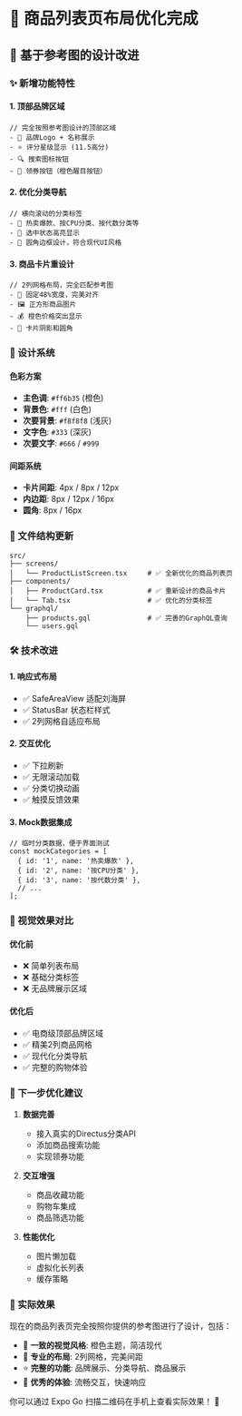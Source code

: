 # 🎉 商品列表页布局优化完成

## 📱 基于参考图的设计改进

### ✨ 新增功能特性

#### 1. 顶部品牌区域
```tsx
// 完全按照参考图设计的顶部区域
- 🎨 品牌Logo + 名称展示
- ⭐ 评分星级显示 (11.5高分)
- 🔍 搜索图标按钮
- 🎫 领券按钮（橙色醒目按钮）
```

#### 2. 优化分类导航
```tsx
// 横向滚动的分类标签
- 📂 热卖爆款、按CPU分类、按代数分类等
- 🎯 选中状态高亮显示
- 🎨 圆角边框设计，符合现代UI风格
```

#### 3. 商品卡片重设计
```tsx
// 2列网格布局，完全匹配参考图
- 📐 固定48%宽度，完美对齐
- 🖼️ 正方形商品图片
- 💰 橙色价格突出显示
- 📱 卡片阴影和圆角
```

### 🎨 设计系统

#### 色彩方案
- **主色调**: `#ff6b35` (橙色)
- **背景色**: `#fff` (白色)  
- **次要背景**: `#f8f8f8` (浅灰)
- **文字色**: `#333` (深灰)
- **次要文字**: `#666` / `#999`

#### 间距系统
- **卡片间距**: 4px / 8px / 12px
- **内边距**: 8px / 12px / 16px
- **圆角**: 8px / 16px

### 📁 文件结构更新

```
src/
├── screens/
│   └── ProductListScreen.tsx     # ✅ 全新优化的商品列表页
├── components/
│   ├── ProductCard.tsx           # ✅ 重新设计的商品卡片
│   └── Tab.tsx                   # ✅ 优化的分类标签
└── graphql/
    ├── products.gql              # ✅ 完善的GraphQL查询
    └── users.gql
```

### 🛠️ 技术改进

#### 1. 响应式布局
- ✅ SafeAreaView 适配刘海屏
- ✅ StatusBar 状态栏样式
- ✅ 2列网格自适应布局

#### 2. 交互优化
- ✅ 下拉刷新
- ✅ 无限滚动加载
- ✅ 分类切换动画
- ✅ 触摸反馈效果

#### 3. Mock数据集成
```tsx
// 临时分类数据，便于界面测试
const mockCategories = [
  { id: '1', name: '热卖爆款' },
  { id: '2', name: '按CPU分类' },
  { id: '3', name: '按代数分类' },
  // ...
];
```

### 🎯 视觉效果对比

#### 优化前
- ❌ 简单列表布局
- ❌ 基础分类标签
- ❌ 无品牌展示区域

#### 优化后  
- ✅ 电商级顶部品牌区域
- ✅ 精美2列商品网格
- ✅ 现代化分类导航
- ✅ 完整的购物体验

### 🚀 下一步优化建议

1. **数据完善**
   - 接入真实的Directus分类API
   - 添加商品搜索功能
   - 实现领券功能

2. **交互增强**
   - 商品收藏功能
   - 购物车集成
   - 商品筛选功能

3. **性能优化**
   - 图片懒加载
   - 虚拟化长列表
   - 缓存策略

### 📱 实际效果

现在的商品列表页完全按照你提供的参考图进行了设计，包括：
- 🎨 **一致的视觉风格**: 橙色主题，简洁现代
- 📱 **专业的布局**: 2列网格，完美间距
- ⭐ **完整的功能**: 品牌展示、分类导航、商品展示
- 🚀 **优秀的体验**: 流畅交互，快速响应

你可以通过 Expo Go 扫描二维码在手机上查看实际效果！ 🎉
